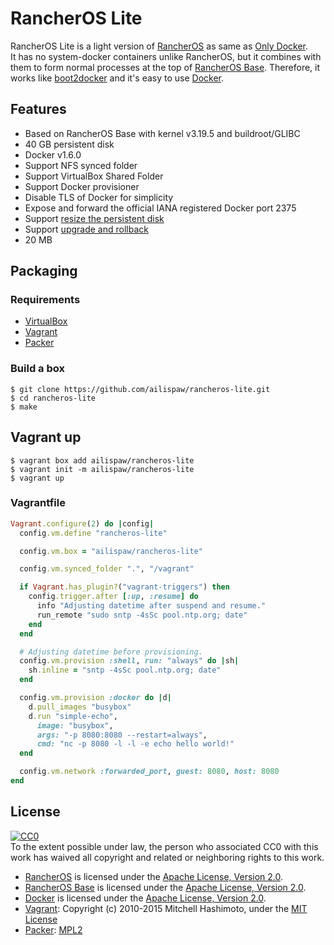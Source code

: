 # RancherOS Lite

RancherOS Lite is a light version of [RancherOS](https://github.com/rancherio/os) as same as [Only Docker](https://github.com/ibuildthecloud/only-docker).  
It has no system-docker containers unlike RancherOS, but it combines with them to form normal processes at the top of [RancherOS Base](https://github.com/rancherio/os-base). Therefore, it works like [boot2docker](https://github.com/boot2docker/boot2docker) and it's easy to use [Docker](https://github.com/docker/docker).

## Features

- Based on RancherOS Base with kernel v3.19.5 and buildroot/GLIBC
- 40 GB persistent disk
- Docker v1.6.0
- Support NFS synced folder
- Support VirtualBox Shared Folder
- Support Docker provisioner
- Disable TLS of Docker for simplicity
- Expose and forward the official IANA registered Docker port 2375
- Support [resize the persistent disk](https://github.com/ailispaw/rancheros-lite/tree/master/contrib/resizedisk)
- Support [upgrade and rollback](https://github.com/ailispaw/rancheros-lite/tree/master/contrib/upgrade)
- 20 MB

## Packaging

### Requirements

- [VirtualBox](https://www.virtualbox.org/)
- [Vagrant](https://www.vagrantup.com/)
- [Packer](https://packer.io/)

### Build a box

```
$ git clone https://github.com/ailispaw/rancheros-lite.git
$ cd rancheros-lite
$ make
```

## Vagrant up

```
$ vagrant box add ailispaw/rancheros-lite
$ vagrant init -m ailispaw/rancheros-lite
$ vagrant up
```

### Vagrantfile

```ruby
Vagrant.configure(2) do |config|
  config.vm.define "rancheros-lite"

  config.vm.box = "ailispaw/rancheros-lite"

  config.vm.synced_folder ".", "/vagrant"

  if Vagrant.has_plugin?("vagrant-triggers") then
    config.trigger.after [:up, :resume] do
      info "Adjusting datetime after suspend and resume."
      run_remote "sudo sntp -4sSc pool.ntp.org; date"
    end
  end

  # Adjusting datetime before provisioning.
  config.vm.provision :shell, run: "always" do |sh|
    sh.inline = "sntp -4sSc pool.ntp.org; date"
  end

  config.vm.provision :docker do |d|
    d.pull_images "busybox"
    d.run "simple-echo",
      image: "busybox",
      args: "-p 8080:8080 --restart=always",
      cmd: "nc -p 8080 -l -l -e echo hello world!"
  end

  config.vm.network :forwarded_port, guest: 8080, host: 8080
end
```

## License

[![CC0](http://i.creativecommons.org/p/zero/1.0/88x31.png)](http://creativecommons.org/publicdomain/zero/1.0/)  
To the extent possible under law, the person who associated CC0 with this work has waived all copyright and related or neighboring rights to this work.

- [RancherOS](https://github.com/rancherio/os) is licensed under the [Apache License, Version 2.0](http://www.apache.org/licenses/LICENSE-2.0).
- [RancherOS Base](https://github.com/rancherio/os-base) is licensed under the [Apache License, Version 2.0](http://www.apache.org/licenses/LICENSE-2.0).
- [Docker](https://github.com/docker/docker) is licensed under the [Apache License, Version 2.0](http://www.apache.org/licenses/LICENSE-2.0).
- [Vagrant](http://www.vagrantup.com/): Copyright (c) 2010-2015 Mitchell Hashimoto, under the [MIT License](https://github.com/mitchellh/vagrant/blob/master/LICENSE)
- [Packer](https://github.com/mitchellh/packer): [MPL2](https://github.com/mitchellh/packer/blob/master/LICENSE)
